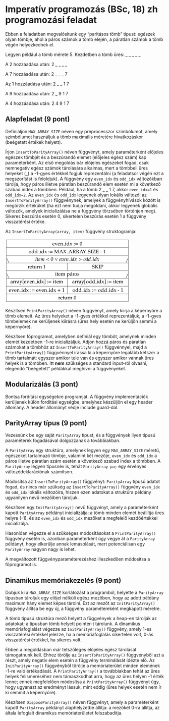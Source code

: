 # Imperatív programozás (BSc, 18) zh programozási feladat


Ebben a feladatban megvalósítunk egy “paritásos tömb” típust: egészek
olyan tömbje, ahol a páros számok a tömb elején, a páratlan számok a
tömb végén helyezkednek el.

Legyen például a tömb mérete 5. Kezdetben a tömb üres: \_ \_ \_ \_ \_

A 2 hozzáadása után: 2 \_ \_ \_ \_

A 7 hozzáadása után: 2 \_ \_ \_ 7

Az 1 hozzáadása után: 2 \_ \_ 1 7

A 9 hozzáadása után: 2 \_ 9 1 7

A 4 hozzáadása után: 2 4 9 1 7

## Alapfeladat (9 pont)

Definiáljon `MAX_ARRAY_SIZE` néven egy preprocesszor szimbólumot, amely
szimbólumot használjuk a tömb maximális méretére hivatkozáskor
(beégetett értékek helyett).

Írjon `InsertToParityArray()` néven függvényt, amely paraméterként
előjeles egészek tömbjét és a beszúrandó elemet (előjeles egész szám)
kap paraméterként. Az első megoldás bár előjeles egészeket fogad, csak
nemnegatív egész számok tárolására alkalmas, mert a tömbbeli üres
helyeket (\_) a -1-gyes értékkel fogjuk reprezentálni (a feladatsor
végén ezt a megszorítást is feloldjuk). A függvény egy `even_idx` és
`odd_idx` változókban tárolja, hogy páros illetve páratlan beszúrandó
elem esetén mi a következő szabad index a tömbben. Például, ha a tömb
2 \_ \_ 1 7, akkor `even_idx=1` és `odd_idx=2`. Az `even_idx` és
`odd_idx` legyenek olyan lokális változói az `InsertToParityArray()`
függvénynek, amelyek a függvényhívások között is megőrzik értéküket (ha
ezt nem tudja megoldani, akkor legyenek globális változók, amelyek
inicializálása ne a függvény törzsében történjen meg). Sikeres beszúrás
esetén 0, sikertelen beszúrás esetén 1 a függvény visszatérési értéke.

Az `InsertToParityArray(array, item)` függvény struktogramja:

![](InsertToParityArray.png)

Készítsen `PrintParityArray()` néven függvényt, amely kiírja a
képernyőre a tömb elemeit. Az üres helyeket a -1-gyes értékkel
reprezentáljuk, a -1-gyes tömbelemek ne kerüljenek kiírásra (üres hely
esetén ne kerüljön semmi a képernyőre).

Készítsen főprogramot, amelyben definiál egy tömböt, amelynek minden
elemét kezdetben -1-re inicializáljuk. Adjon hozzá páros és páratlan
számokat a tömbhöz az `InsertToParityArray()` függvénnyel, majd a
`PrintParityArray()` függvénnyel írassa ki a képernyőre legalább kétszer
a tömb tartalmát: egyszer amikor tele van és egyszer amikor vannak üres
helyek is a tömbben. Itt **nem** szükséges a standard input-ról olvasni,
elegendő "beégetett" példákkal meghívni a függvényeket.

## Modularizálás (3 pont)

Bontsa fordítási egységekre programját. A függvény implementációk
kerüljenek külön fordítási egységbe, amelyhez készüljön el egy header
állomány. A header állományt védje include guard-dal.

## ParityArray típus (9 pont)

Vezessünk be egy saját `ParityArray` típust, és a függvények ilyen
típusú paraméterek fogadásával dolgozzanak a továbbiakban.

A `ParityArray` egy struktúra, amelynek legyen egy `MAX_ARRAY_SIZE`
méretű, egészeket tartalmazó tömbje, valamint két mezője, `even_idx`
és `odd_idx` a páros illetve páratlan szám esetén a következő szabad index a
tömbben. A `ParityArray` legyen típusnév is, tehát `ParityArray pa;` egy
érvényes változódeklarációnak számítson.

Módosítsa az `InsertToParityArray()` függvényt: `ParityArray` típusú
adatot fogad, és nincs már szükség az `InsertToParityArray()` függvény
`even_idx` és `odd_idx` lokális változóira, hiszen ezen adatokat a
struktúra példány ugyanilyen nevű mezőiben tároljuk.

Készítsen egy `InitParityArray()` nevű függvényt, amely a paraméterként
kapott `ParityArray` példányt inicializálja: a tömb minden elemét
beállítja üres helyre (-1), és az `even_idx` és `odd_idx` mezőket a
megfelelő kezdőértékkel inicializálja.

Hasonlóan végezze el a szükséges módosításokat a `PrintParityArray()`
függvény esetén is, azonban paraméterként úgy vegye át a `ParityArray`
példányt, hogy elkerülje annak lemásolását, mert potenciálisan egy
`ParityArray` nagyon nagy is lehet.

A megváltozott függvényparaméterezéshez illeszkedően módosítsa a
főprogramot is.

## Dinamikus memóriakezelés (9 pont)

Dobjuk ki a `MAX_ARRAY_SIZE` korlátozást a programból, helyette a
`ParityArray` típusban tároljuk egy előjel nélküli egész mezőben,
hogy az adott példány maximum hány elemet képes tárolni. Ezt az
mezőt az `InitParityArray()` függvény állítsa be egy új, a függvény
paramétereként megkapott méretre.

A tömb típusú struktúra mező helyett a függvények a heap-en tárolják az adatokat;
a típusban tömb helyett pointer-t tárolunk. A dinamikus memóriafoglalást
végezze az `InitParityArray()` függvény, amely 1-es visszatérési
értékkel jelezze, ha a memóriafoglalás sikertelen volt, 0-ás
visszatérési értékkel, ha sikeres volt.

Ebben a megoldásban már tetszőleges előjeles egész tárolását támogatnunk
kell. Ehhez törölje az `InsertToParityArray()` függvényből azt a részt,
amely negatív elem esetén a függvény terminálását idézte elő. Az
`InitParityArray()` függvényből törölje a memóriaterület minden elemének
-1-re való értékadását. A `PrintParityArray()` a továbbiakban tehát az
üres helyek felismeréséhez nem támaszkodhat arra, hogy az üres helyen -1
érték lenne; ennek megfelelően módosítsa a `PrintParityArray()`
függvényt úgy, hogy ugyanazt az eredményt lássuk, mint eddig (üres
helyek esetén nem ír ki semmit a képernyőre).

Készítsen `DisposeParityArray()` néven függvényt, amely a paraméterként
kapott `ParityArray` példányt alaphelyzetbe állítja: a mezőket 0-ra állítja,
az általa lefoglalt dinamikus memóriaterületet felszabadítja.


